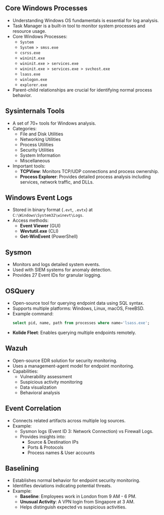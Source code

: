## Core Windows Processes
- Understanding Windows OS fundamentals is essential for log analysis.
- Task Manager is a built-in tool to monitor system processes and resource usage.
- Core Windows Processes:
  - `System`
  - `System > smss.exe`
  - `csrss.exe`
  - `wininit.exe`
  - `wininit.exe > services.exe`
  - `wininit.exe > services.exe > svchost.exe`
  - `lsass.exe`
  - `winlogon.exe`
  - `explorer.exe`
- Parent-child relationships are crucial for identifying normal process behavior.

## Sysinternals Tools
- A set of 70+ tools for Windows analysis.
- Categories:
  - File and Disk Utilities
  - Networking Utilities
  - Process Utilities
  - Security Utilities
  - System Information
  - Miscellaneous
- Important tools:
  - **TCPView**: Monitors TCP/UDP connections and process ownership.
  - **Process Explorer**: Provides detailed process analysis including services, network traffic, and DLLs.

## Windows Event Logs
- Stored in binary format (`.evt`, `.evtx`) at `C:\Windows\System32\winevt\Logs`.
- Access methods:
  - **Event Viewer** (GUI)
  - **Wevtutil.exe** (CLI)
  - **Get-WinEvent** (PowerShell)

## Sysmon
- Monitors and logs detailed system events.
- Used with SIEM systems for anomaly detection.
- Provides 27 Event IDs for granular logging.

## OSQuery
- Open-source tool for querying endpoint data using SQL syntax.
- Supports multiple platforms: Windows, Linux, macOS, FreeBSD.
- Example command:
  ```sql
  select pid, name, path from processes where name='lsass.exe';
  ```
- **Kolide Fleet**: Enables querying multiple endpoints remotely.

## Wazuh
- Open-source EDR solution for security monitoring.
- Uses a management-agent model for endpoint monitoring.
- Capabilities:
  - Vulnerability assessment
  - Suspicious activity monitoring
  - Data visualization
  - Behavioral analysis

## Event Correlation
- Connects related artifacts across multiple log sources.
- Example:
  - Sysmon logs (Event ID 3: Network Connection) vs Firewall Logs.
  - Provides insights into:
    - Source & Destination IPs
    - Ports & Protocols
    - Process names & User accounts

## Baselining
- Establishes normal behavior for endpoint security monitoring.
- Identifies deviations indicating potential threats.
- Example:
  - **Baseline**: Employees work in London from 9 AM - 6 PM.
  - **Unusual Activity**: A VPN login from Singapore at 3 AM.
  - Helps distinguish expected vs suspicious activities.

